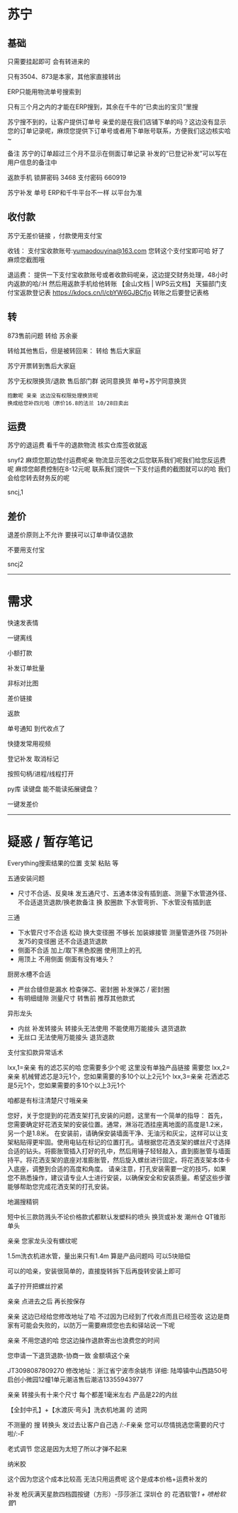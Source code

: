 # 苏宁

## 基础

只需要挂起即可 会有转进来的

只有3504、873是本家，其他家直接转出

ERP只能用物流单号搜索到

只有三个月之内的才能在ERP搜到，其余在千牛的“已卖出的宝贝”里搜

苏宁搜不到的，让客户提供订单号
亲爱的是在我们店铺下单的吗？这边没有显示您的订单记录呢，麻烦您提供下订单号或者用下单账号联系，方便我们这边核实哈~

备注
苏宁的订单超过三个月不显示在侧面订单记录
补发的“已登记补发”可以写在用户信息的备注中

返款手机
锁屏密码 3468 
支付密码 660919

苏宁补发 
单号 ERP和千牛平台不一样
以平台为准

## 收付款

苏宁无差价链接 ，付款使用支付宝

收钱：
支付宝收款账号:yumaodouyina@163.com
您转这个支付宝即可哈 好了麻烦您截图哦

退运费：
提供一下支付宝收款账号或者收款码呢亲，这边提交财务处理，48小时内返款的哈/:H
然后用返款手机给他转账
【金山文档 | WPS云文档】 天猫部门支付宝返款登记表
https://kdocs.cn/l/cbYW6GJBCfjo
转账之后要登记表格

## 转

873售前问题
转给 苏余豪

转给其他售后，但是被转回来：
转给 售后大家庭

苏宁开票转到售后大家庭

苏宁无权限换货/退款
    售后部门群 说同意换货
    单号+苏宁同意换货

    抱歉呢 亲亲 这边没有权限处理换货呢
    换成给您补四元哈（原价16.8的法兰 10/28日卖出

## 运费

苏宁的退运费 看千牛的退款物流 核实仓库签收就返

snyf2
麻烦您那边垫付运费呢亲 物流显示签收之后您联系我们呢我们给您反运费呢 麻烦您邮费控制在8-12元呢  联系我们提供一下支付运费的截图就可以的哈 我们会给您转去财务反的呢

sncj,1

## 差价

退差价原则上不允许
要挟可以订单申请仅退款

不要用支付宝

sncj2

----------------------------------------------

# 需求

快速发表情

一键离线

小额打款

补发订单批量

非标对比图

差价链接

返款

单号通知
到代收点了

快捷发常用视频

登记补发
取消标记

按照句柄/进程/线程打开

py库 读键盘 能不能读拓展键盘？

一键发差价

----------------------------------------------

# 疑惑 / 暂存笔记

Everything搜索结果的位置
支架
粘贴
等

五通安装问题
- 尺寸不合适、反臭味
    发五通尺寸、五通本体没有插到底、测量下水管道外径、不合适退货退款/换老款备注 换 胶圈款
    下水管弯折、下水管没有插到底

三通
- 下水管尺寸不合适
    松动 换大变径圈
    不够长 加装嫁接管
    测量管道外径 75则补发75的变径圈
    还不合适退货退款
- 侧面不合适
    加上/取下黑色胶圈
    使用顶上的孔
- 用顶上 不用侧面 侧面有没有堵头？

厨房水槽不合适
- 严丝合缝但是漏水 
    检查弹芯、密封圈 补发弹芯 / 密封圈
- 有明细缝隙
    测量尺寸 转售前 推荐其他款式

异形龙头
- 内丝
    补发转接头
    转接头无法使用 不能使用万能接头 退货退款
- 无丝口
    无法使用万能接头 退货退款


支付宝扣款异常话术

lxx,1=亲亲 有的滤芯买的哈 您需要多少个呢 这里没有单独产品链接 需要您
lxx,2=亲亲 机械臂滤芯是3元1个，您如果需要的多10个以上2元1个
lxx,3=亲亲 花洒滤芯是5元1个，您如果需要的多10个以上3元1个


咱都是有标注清楚尺寸哦亲亲

您好，关于您提到的花洒支架打孔安装的问题，这里有一个简单的指导：
首先，您需要确定好花洒支架的安装位置。通常，淋浴花洒挂座离地面的高度是1.2米，另一个是1.8米。
在安装前，请确保安装墙面干净、无油污和灰尘，这样可以让支架粘贴得更牢固。使用电钻在标记的位置打孔。请根据您花洒支架的螺丝尺寸选择合适的钻头。将膨胀管插入打好的孔中，然后用锤子轻轻敲入，直到膨胀管与墙面持平。将花洒支架的底座对准膨胀管，然后旋入螺丝进行固定。将花洒支架本体卡入底座，调整到合适的高度和角度。
请亲注意，打孔安装需要一定的技巧，如果您不熟悉操作，建议请专业人士进行安装，以确保安全和安装质量。希望这些步骤能够帮助您完成花洒支架的打孔安装。

地漏搜精铜

短中长三款防溅头不论价格款式都默认发塑料的喷头
换货或补发
潮州仓 QT锥形单头


亲亲 您家龙头没有螺纹呢

1.5m洗衣机进水管，量出来只有1.4m 算是产品问题吗
可以5块赔偿

可以的哈亲，安装很简单的，直接旋转拆下后再旋转安装上即可

盖子拧开把螺丝拧紧

亲亲 点进去之后 再长按保存

亲亲 这边已经给您修改地址了哈 不过因为已经到了代收点而且已经签收 这边是商家有可能会失败的，以防万一需要麻烦您也去和驿站说一下呢

亲亲 不用您退的哈  您这边操作退款寄出也浪费您的时间

您申请一下退货退款-协商一致 金额填这个亲

JT3098087809270  修改地址：浙江省宁波市余姚市 详细: 陆埠镇中山西路50号启创小微园12幢1单元潮洁售后潮洁13355943977

亲亲 转接头有十来个尺寸 每个都差1毫米左右 产品是22的内丝

【全封中孔】+【水渡灰·弯头】洗衣机地漏 的 滤网

不测量的 搜 转换头 发过去让客户自己选
/:-F亲亲 您可以尽情挑选您需要的尺寸啦/:-F

老式调节
您这是因为太短了所以才弹不起来

纳米胶


这个因为您这个成本比较高 无法只用运费呢 这个是成本价格+运费补发的

补发 枪灰满天星款四档圆按键（方形）-莎莎浙江 深圳仓 的 花洒软管*1 + 喷枪软管*1